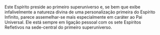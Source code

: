 ﻿Este Espírito preside ao primeiro superuniverso e, se bem que exibe infalivelmente a natureza divina de uma personalização primeira do Espírito Infinito, parece assemelhar-se mais especialmente em caráter ao Pai Universal. Ele está sempre em ligação pessoal com os sete Espíritos Refletivos na sede-central do primeiro superuniverso.